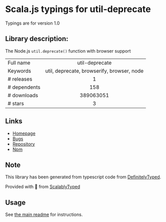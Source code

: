 
# Scala.js typings for util-deprecate

Typings are for version 1.0

## Library description:
The Node.js `util.deprecate()` function with browser support

|                    |                 |
| ------------------ | :-------------: |
| Full name          | util-deprecate |
| Keywords           | util, deprecate, browserify, browser, node |
| # releases         | 1 |
| # dependents       | 158 |
| # downloads        | 389063051 |
| # stars            | 3 |

## Links
- [Homepage](https://github.com/TooTallNate/util-deprecate)
- [Bugs](https://github.com/TooTallNate/util-deprecate/issues)
- [Repository](https://github.com/TooTallNate/util-deprecate)
- [Npm](https://www.npmjs.com/package/util-deprecate)
    


## Note
This library has been generated from typescript code from [DefinitelyTyped](https://definitelytyped.org).

Provided with :purple_heart: from [ScalablyTyped](https://github.com/oyvindberg/ScalablyTyped)

## Usage
See [the main readme](../../readme.md) for instructions.


